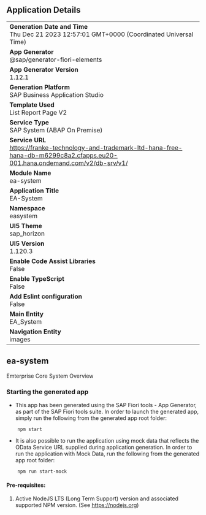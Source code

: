 ## Application Details
|               |
| ------------- |
|**Generation Date and Time**<br>Thu Dec 21 2023 12:57:01 GMT+0000 (Coordinated Universal Time)|
|**App Generator**<br>@sap/generator-fiori-elements|
|**App Generator Version**<br>1.12.1|
|**Generation Platform**<br>SAP Business Application Studio|
|**Template Used**<br>List Report Page V2|
|**Service Type**<br>SAP System (ABAP On Premise)|
|**Service URL**<br>https://franke-technology-and-trademark-ltd-hana-free-hana-db-m6299c8a2.cfapps.eu20-001.hana.ondemand.com/v2/db-srv/v1/
|**Module Name**<br>ea-system|
|**Application Title**<br>EA-System|
|**Namespace**<br>easystem|
|**UI5 Theme**<br>sap_horizon|
|**UI5 Version**<br>1.120.3|
|**Enable Code Assist Libraries**<br>False|
|**Enable TypeScript**<br>False|
|**Add Eslint configuration**<br>False|
|**Main Entity**<br>EA_System|
|**Navigation Entity**<br>images|

## ea-system

Emterprise Core System Overview

### Starting the generated app

-   This app has been generated using the SAP Fiori tools - App Generator, as part of the SAP Fiori tools suite.  In order to launch the generated app, simply run the following from the generated app root folder:

```
    npm start
```

- It is also possible to run the application using mock data that reflects the OData Service URL supplied during application generation.  In order to run the application with Mock Data, run the following from the generated app root folder:

```
    npm run start-mock
```

#### Pre-requisites:

1. Active NodeJS LTS (Long Term Support) version and associated supported NPM version.  (See https://nodejs.org)


